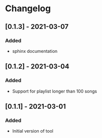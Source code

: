 # Changelog

## [0.1.3] - 2021-03-07

### Added

- sphinx documentation

## [0.1.2] - 2021-03-04

### Added

- Support for playlist longer than 100 songs

## [0.1.1] - 2021-03-01

### Added

- Initial version of tool
